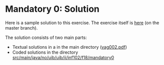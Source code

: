 # Mandatory 0:  Solution
Here is a sample solution to this exercise.
The exercise itself is [here](https://github.com/torsteins/inf102f18-mandatory0/tree/master) (on the master branch).

The solution consists of two main parts:
 * Textual solutions in a in the main directory ([vag002.pdf](vag002.pdf))
 * Coded solutions in the directory [src/main/java/no/uib/uib/ii/inf102/f18/mandatory0](src/main/java/no/uib/uib/ii/inf102/f18/mandatory0)
